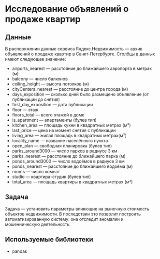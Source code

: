 # Исследование объявлений о продаже квартир


## Данные

В распоряжении данные сервиса Яндекс.Недвижимость — архив объявлений о продаже квартир в Санкт-Петербурге. Столбцы в данных имеют следующее значение:

* airports_nearest — расстояние до ближайшего аэропорта в метрах (м)
* balcony — число балконов
* ceiling_height — высота потолков (м)
* cityCenters_nearest — расстояние до центра города (м)
* days_exposition — сколько дней было размещено объявление (от публикации до снятия)
* first_day_exposition — дата публикации
* floor — этаж
* floors_total — всего этажей в доме
* is_apartment — апартаменты (булев тип)
* kitchen_area — площадь кухни в квадратных метрах (м²)
* last_price — цена на момент снятия с публикации
* living_area — жилая площадь в квадратных метрах(м²)
* locality_name — название населённого пункта
* open_plan — свободная планировка (булев тип)
* parks_around3000 — число парков в радиусе 3 км
* parks_nearest — расстояние до ближайшего парка (м)
* ponds_around3000 — число водоёмов в радиусе 3 км
* ponds_nearest — расстояние до ближайшего водоёма (м)
* rooms — число комнат
* studio — квартира-студия (булев тип)
* total_area — площадь квартиры в квадратных метрах (м²)

## Задача

Задача — установить параметры влияющие на рыночную стоимость объектов недвижимости. В последствии это позволит построить автоматизированную систему: она отследит аномалии и мошенническую деятельность.

## Используемые библиотеки
* pandas